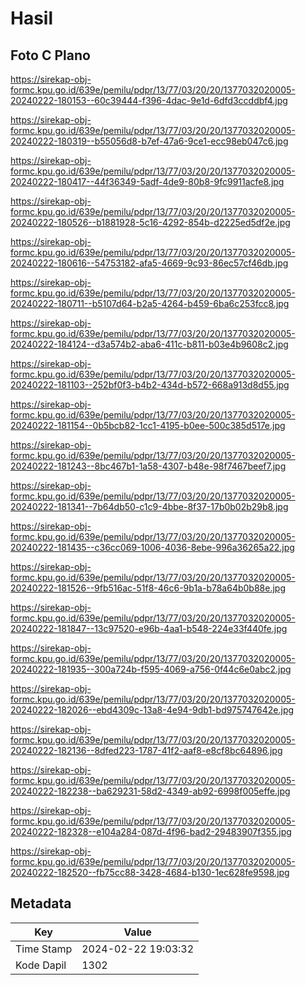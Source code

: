 # Hasil

## Foto C Plano

https://sirekap-obj-formc.kpu.go.id/639e/pemilu/pdpr/13/77/03/20/20/1377032020005-20240222-180153--60c39444-f396-4dac-9e1d-6dfd3ccddbf4.jpg

https://sirekap-obj-formc.kpu.go.id/639e/pemilu/pdpr/13/77/03/20/20/1377032020005-20240222-180319--b55056d8-b7ef-47a6-9ce1-ecc98eb047c6.jpg

https://sirekap-obj-formc.kpu.go.id/639e/pemilu/pdpr/13/77/03/20/20/1377032020005-20240222-180417--44f36349-5adf-4de9-80b8-9fc9911acfe8.jpg

https://sirekap-obj-formc.kpu.go.id/639e/pemilu/pdpr/13/77/03/20/20/1377032020005-20240222-180526--b1881928-5c16-4292-854b-d2225ed5df2e.jpg

https://sirekap-obj-formc.kpu.go.id/639e/pemilu/pdpr/13/77/03/20/20/1377032020005-20240222-180616--54753182-afa5-4669-9c93-86ec57cf46db.jpg

https://sirekap-obj-formc.kpu.go.id/639e/pemilu/pdpr/13/77/03/20/20/1377032020005-20240222-180711--b5107d64-b2a5-4264-b459-6ba6c253fcc8.jpg

https://sirekap-obj-formc.kpu.go.id/639e/pemilu/pdpr/13/77/03/20/20/1377032020005-20240222-184124--d3a574b2-aba6-411c-b811-b03e4b9608c2.jpg

https://sirekap-obj-formc.kpu.go.id/639e/pemilu/pdpr/13/77/03/20/20/1377032020005-20240222-181103--252bf0f3-b4b2-434d-b572-668a913d8d55.jpg

https://sirekap-obj-formc.kpu.go.id/639e/pemilu/pdpr/13/77/03/20/20/1377032020005-20240222-181154--0b5bcb82-1cc1-4195-b0ee-500c385d517e.jpg

https://sirekap-obj-formc.kpu.go.id/639e/pemilu/pdpr/13/77/03/20/20/1377032020005-20240222-181243--8bc467b1-1a58-4307-b48e-98f7467beef7.jpg

https://sirekap-obj-formc.kpu.go.id/639e/pemilu/pdpr/13/77/03/20/20/1377032020005-20240222-181341--7b64db50-c1c9-4bbe-8f37-17b0b02b29b8.jpg

https://sirekap-obj-formc.kpu.go.id/639e/pemilu/pdpr/13/77/03/20/20/1377032020005-20240222-181435--c36cc069-1006-4036-8ebe-996a36265a22.jpg

https://sirekap-obj-formc.kpu.go.id/639e/pemilu/pdpr/13/77/03/20/20/1377032020005-20240222-181526--9fb516ac-51f8-46c6-9b1a-b78a64b0b88e.jpg

https://sirekap-obj-formc.kpu.go.id/639e/pemilu/pdpr/13/77/03/20/20/1377032020005-20240222-181847--13c97520-e96b-4aa1-b548-224e33f440fe.jpg

https://sirekap-obj-formc.kpu.go.id/639e/pemilu/pdpr/13/77/03/20/20/1377032020005-20240222-181935--300a724b-f595-4069-a756-0f44c6e0abc2.jpg

https://sirekap-obj-formc.kpu.go.id/639e/pemilu/pdpr/13/77/03/20/20/1377032020005-20240222-182026--ebd4309c-13a8-4e94-9db1-bd975747642e.jpg

https://sirekap-obj-formc.kpu.go.id/639e/pemilu/pdpr/13/77/03/20/20/1377032020005-20240222-182136--8dfed223-1787-41f2-aaf8-e8cf8bc64896.jpg

https://sirekap-obj-formc.kpu.go.id/639e/pemilu/pdpr/13/77/03/20/20/1377032020005-20240222-182238--ba629231-58d2-4349-ab92-6998f005effe.jpg

https://sirekap-obj-formc.kpu.go.id/639e/pemilu/pdpr/13/77/03/20/20/1377032020005-20240222-182328--e104a284-087d-4f96-bad2-29483907f355.jpg

https://sirekap-obj-formc.kpu.go.id/639e/pemilu/pdpr/13/77/03/20/20/1377032020005-20240222-182520--fb75cc88-3428-4684-b130-1ec628fe9598.jpg


## Metadata

| Key        | Value               |
| ---------- | ------------------- |
| Time Stamp | 2024-02-22 19:03:32 |
| Kode Dapil | 1302                |




